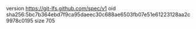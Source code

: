 version https://git-lfs.github.com/spec/v1
oid sha256:5bc7b364ebd7f9ca95daeec30c688ae6503fb07e51e61223128aa2c9978c0195
size 705
